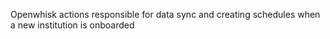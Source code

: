 Openwhisk actions responsible for data sync and creating schedules when a new institution is onboarded